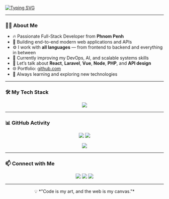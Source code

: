 <a href="https://git.io/typing-svg"><img src="https://readme-typing-svg.herokuapp.com?font=Kantumruy+Pro&weight=900&size=40&pause=1000&color=F7F7F7&background=FFD53A00&center=true&vCenter=true&width=500&height=100&lines=%E1%9E%9F%E1%9E%BD%E1%9E%9F%E1%9F%92%E1%9E%8F%E1%9E%B8%E1%9E%94%E1%9E%B6%E1%9E%91!+%E1%9E%81%E1%9F%92%E1%9E%89%E1%9E%BB%E1%9F%86+%E1%9E%A7%E1%9E%8F%E1%9F%92%E1%9E%8F%E1%9E%98+%F0%9F%AB%B6;%E1%9E%81%E1%9F%92%E1%9E%89%E1%9E%BB%E1%9F%86%E1%9E%87%E1%9E%B6%E1%9E%A2%E1%9F%92%E1%9E%93%E1%9E%80%E1%9E%A2%E1%9E%97%E1%9E%B7%E1%9E%9C%E1%9E%8C%E1%9F%92%E1%9E%8D%E1%9E%93%E1%9F%8D%E1%9E%80%E1%9E%98%E1%9F%92%E1%9E%98%E1%9E%9C%E1%9E%B7%E1%9E%92%E1%9E%B8+%F0%9F%92%BB%F0%9F%9A%80;%E1%9E%9F%E1%9E%BC%E1%9E%98%E1%9E%9F%E1%9F%92%E1%9E%9C%E1%9E%B6%E1%9E%82%E1%9E%98%E1%9E%93%E1%9F%8D%E1%9E%98%E1%9E%80%E1%9E%80%E1%9E%B6%E1%9E%93%E1%9F%8B%E1%9E%82%E1%9E%8E%E1%9E%93%E1%9E%B8+Github+%E1%9E%9A%E1%9E%94%E1%9E%9F%E1%9F%8B%E1%9E%81%E1%9F%92%E1%9E%89%E1%9E%BB%E1%9F%86+%F0%9F%98%8D" alt="Typing SVG" /></a>

---

### 🧑‍💻 About Me

- 🔥 Passionate Full-Stack Developer from **Phnom Penh**
- 🎯 Building end-to-end modern web applications and APIs
- ⚙️ I work with **all languages** — from frontend to backend and everything in between
- 🚀 Currently improving my DevOps, AI, and scalable systems skills
- 💬 Let’s talk about **React**, **Laravel**, **Vue**, **Node**, **PHP**, and **API design**
- 🌐 Portfolio: [github.com](https://github.com)
- 🧠 Always learning and exploring new technologies

---

### 🛠️ My Tech Stack

<p align="center">
  <img src="https://skillicons.dev/icons?i=html,css,js,ts,php,laravel,react,vue,nextjs,nodejs,express,mysql,mongodb,bootstrap,tailwind,docker,git,vscode,linux" />
</p>

---

### 📊 GitHub Activity

<p align="center">
  <img src="https://github-readme-stats.vercel.app/api?username=Jonhjohn&show_icons=true&theme=tokyonight&hide_border=true" />
  <img src="https://github-readme-streak-stats.herokuapp.com/?user=Jonhjohn&theme=tokyonight&hide_border=true" />
</p>

<p align="center">
  <img src="https://github-readme-stats.vercel.app/api/top-langs/?username=Jonhjohn&layout=compact&theme=tokyonight&hide_border=true" />
</p>

---

### 📫 Connect with Me

<p align="center">
  <a href="mailto:your@email.com"><img src="https://img.shields.io/badge/email-%23EA4335.svg?&style=for-the-badge&logo=gmail&logoColor=white" /></a>
  <a href="https://github.com/Jonhjohn"><img src="https://img.shields.io/badge/github-%2312100E.svg?&style=for-the-badge&logo=github&logoColor=white" /></a>
  <a href="https://github.com"><img src="https://img.shields.io/badge/portfolio-%23000000.svg?&style=for-the-badge&logo=firefox&logoColor=white" /></a>
</p>

---

<p align="center">
  💡 *"Code is my art, and the web is my canvas."*  
</p>
